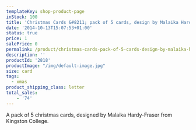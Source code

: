 ```yaml
---
templateKey: shop-product-page
inStock: 100
title: 'Christmas Cards &#8211; pack of 5 cards, design by Malaika Hardy-Fraser'
date: '2014-10-13T15:07:53+01:00'
status: true
price: 1
salePrice: 0
permalink: /product/christmas-cards-pack-of-5-cards-design-by-malaika-hardy-fraser
description: ''
productId: '2818'
productImage: "/img/default-image.jpg"
size: card
tags:
  - xmas
product_shipping_class: letter
total_sales:
    - '74'
---
```

A pack of 5 christmas cards, designed by Malaika Hardy-Fraser from Kingston College.